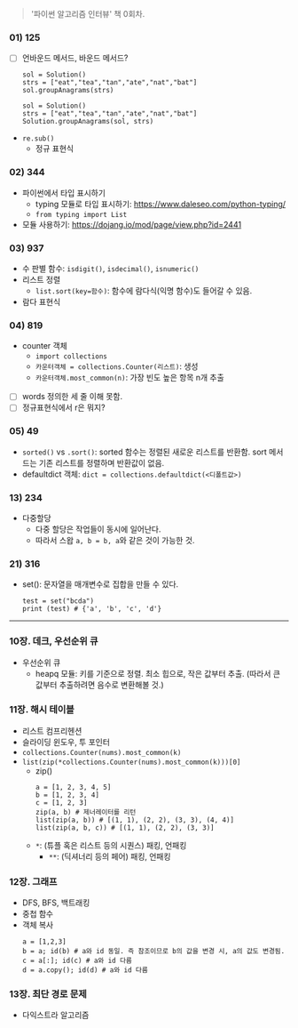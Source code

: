 > '파이썬 알고리즘 인터뷰' 책 0회차.

### 01) 125
* [ ] 언바운드 메서드, 바운드 메서드?
    ```
    sol = Solution()
    strs = ["eat","tea","tan","ate","nat","bat"]
    sol.groupAnagrams(strs)

    sol = Solution()
    strs = ["eat","tea","tan","ate","nat","bat"]
    Solution.groupAnagrams(sol, strs)
    ```
* `re.sub()`
    * 정규 표현식

### 02) 344
* 파이썬에서 타입 표시하기
    * typing 모듈로 타입 표시하기: https://www.daleseo.com/python-typing/
    * `from typing import List`
* 모듈 사용하기: https://dojang.io/mod/page/view.php?id=2441

### 03) 937
* 수 판별 함수: `isdigit()`, `isdecimal()`, `isnumeric()`
* 리스트 정렬
    * `list.sort(key=함수)`: 함수에 람다식(익명 함수)도 들어갈 수 있음.
* 람다 표현식

### 04) 819
* counter 객체
    * `import collections`
    * `카운터객체 = collections.Counter(리스트)`: 생성
    * `카운터객체.most_common(n)`: 가장 빈도 높은 항목 n개 추출
* [ ] words 정의한 세 줄 이해 못함.
* [ ] 정규표현식에서 r은 뭐지?

### 05) 49
* `sorted()` vs `.sort()`: sorted 함수는 정렬된 새로운 리스트를 반환함. sort 메서드는 기존 리스트를 정렬하며 반환값이 없음.
* defaultdict 객체: `dict = collections.defaultdict(<디폴트값>)`

### 13) 234
* 다중할당
    * 다중 할당은 작업들이 동시에 일어난다.
    * 따라서 스왑 `a, b = b, a`와 같은 것이 가능한 것.

### 21) 316
* set(): 문자열을 매개변수로 집합을 만들 수 있다.
    ```
    test = set("bcda")
    print (test) # {'a', 'b', 'c', 'd'}
    ```

---

### 10장. 데크, 우선순위 큐
* 우선순위 큐
    * heapq 모듈: 키를 기준으로 정렬. 최소 힙으로, 작은 값부터 추출. (따라서 큰 값부터 추출하려면 음수로 변환해볼 것.)

### 11장. 해시 테이블
* 리스트 컴프리헨션
* 슬라이딩 윈도우, 투 포인터
* `collections.Counter(nums).most_common(k)`
* `list(zip(*collections.Counter(nums).most_common(k)))[0]`
    * zip()
        ```
        a = [1, 2, 3, 4, 5]
        b = [1, 2, 3, 4]
        c = [1, 2, 3]
        zip(a, b) # 제너레이터를 리턴
        list(zip(a, b)) # [(1, 1), (2, 2), (3, 3), (4, 4)]
        list(zip(a, b, c)) # [(1, 1), (2, 2), (3, 3)]
        ```
    * `*`: (튜플 혹은 리스트 등의 시퀀스) 패킹, 언패킹
        * `**`: (딕셔너리 등의 페어) 패킹, 언패킹

### 12장. 그래프
* DFS, BFS, 백트래킹
* 중첩 함수
* 객체 복사
    ```
    a = [1,2,3]
    b = a; id(b) # a와 id 동일. 즉 참조이므로 b의 값을 변경 시, a의 값도 변경됨.
    c = a[:]; id(c) # a와 id 다름
    d = a.copy(); id(d) # a와 id 다름
    ```

### 13장. 최단 경로 문제
* 다익스트라 알고리즘